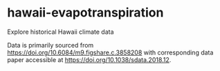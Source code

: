 # hawaii-evapotranspiration
Explore historical Hawaii climate data

Data is primarily sourced from https://doi.org/10.6084/m9.figshare.c.3858208 with corresponding data paper accessible at https://doi.org/10.1038/sdata.2018.12.
